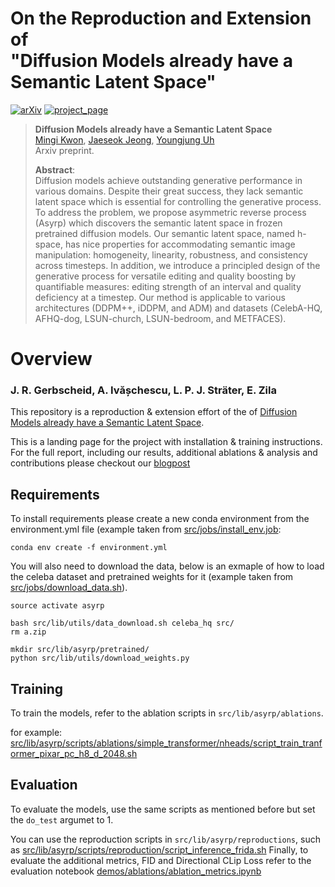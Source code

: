 
# On the Reproduction and Extension of <br>"Diffusion Models already have a Semantic Latent Space"

[![arXiv](https://img.shields.io/badge/arXiv-2110.02711-red)](https://arxiv.org/abs/2210.10960) [![project_page](https://img.shields.io/badge/project_page-orange)](https://kwonminki.github.io/Asyrp/)


> **Diffusion Models already have a Semantic Latent Space**<br>
> [Mingi Kwon](https://drive.google.com/file/d/1d1TOCA20KmYnY8RvBvhFwku7QaaWIMZL/view?usp=share_link), [Jaeseok Jeong](https://drive.google.com/file/d/14uHCJLoR1AFydqV_neGjl1H2rjN4HBdv/view), [Youngjung Uh](https://vilab.yonsei.ac.kr/member/professor) <br>
> Arxiv preprint.
> 
>**Abstract**: <br>
Diffusion models achieve outstanding generative performance in various domains. Despite their great success, they lack semantic latent space which is essential for controlling the generative process. To address the problem, we propose asymmetric reverse process (Asyrp) which discovers the semantic latent space in frozen pretrained diffusion models. Our semantic latent space, named h-space, has nice properties for accommodating semantic image manipulation: homogeneity, linearity, robustness, and consistency across timesteps. In addition, we introduce a principled design of the generative process for versatile editing and quality boosting by quantifiable measures: editing strength of an interval and quality deficiency at a timestep. Our method is applicable to various architectures (DDPM++, iDDPM, and ADM) and datasets (CelebA-HQ, AFHQ-dog, LSUN-church, LSUN-bedroom, and METFACES).
 
# Overview
### J. R. Gerbscheid, A. Ivășchescu, L. P. J. Sträter, E. Zila

This repository is a reproduction & extension effort of the of [Diffusion Models already have a Semantic Latent Space](https://arxiv.org/abs/2210.10960). 

This is a landing page for the project with installation & training instructions. For the full report, including our results, additional ablations & analysis and contributions please checkout our [blogpost](blogpost.md)

## Requirements

To install requirements please create a new conda environment from the environment.yml file (example taken from [src/jobs/install_env.job](src/jobs/install_env.job):

```setup
conda env create -f environment.yml
```
You will also need to download the data, below is an exmaple of how to load the celeba dataset and pretrained weights for it (example taken from [src/jobs/download_data.sh](src/jobs/download_data.sh)). 
```
source activate asyrp

bash src/lib/utils/data_download.sh celeba_hq src/
rm a.zip

mkdir src/lib/asyrp/pretrained/
python src/lib/utils/download_weights.py
```

## Training

To train the models, refer to the ablation scripts in `src/lib/asyrp/ablations`.

for example: [src/lib/asyrp/scripts/ablations/simple_transformer/nheads/script_train_tranformer_pixar_pc_h8_d_2048.sh](src/lib/asyrp/scripts/ablations/simple_transformer/nheads/script_train_tranformer_pixar_pc_h8_d_2048.sh)


## Evaluation

To evaluate the models, use the same scripts as mentioned before but set the `do_test` argumet to 1. 

You can use the reproduction scripts in `src/lib/asyrp/reproductions`, such as [src/lib/asyrp/scripts/reproduction/script_inference_frida.sh](src/lib/asyrp/scripts/reproduction/script_inference_frida.sh)
Finally, to evaluate the additional metrics, FID and Directional CLip Loss refer to the evaluation notebook [demos/ablations/ablation_metrics.ipynb](demos/ablations/ablation_metrics.ipynb)
